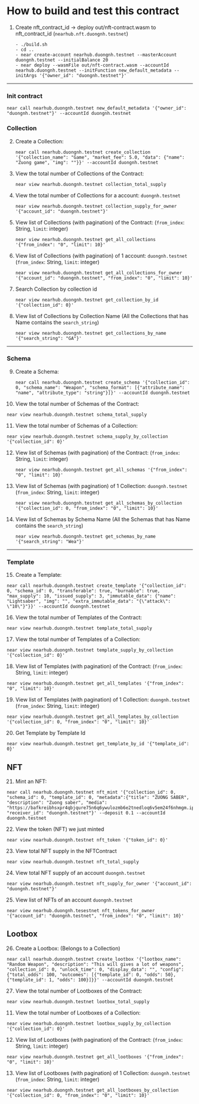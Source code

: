 # How to build and test this contract

1. Create nft_contract_id -> deploy out/nft-contract.wasm to nft_contract_id (`nearhub.nft.duongnh.testnet`)

   ```
   - ./build.sh
   - cd ..
   - near create-account nearhub.duongnh.testnet --masterAccount duongnh.testnet --initialBalance 20
   - near deploy --wasmFile out/nft-contract.wasm --accountId nearhub.duongnh.testnet --initFunction new_default_metadata --initArgs '{"owner_id": "duongnh.testnet"}'
   ```

---

### Init contract

```
near call nearhub.duongnh.testnet new_default_metadata '{"owner_id": "duongnh.testnet"}' --accountId duongnh.testnet
```

### Collection

2. Create a Collection:

   ```
   near call nearhub.duongnh.testnet create_collection '{"collection_name": "Game", "market_fee": 5.0, "data": {"name": "Zuong game", "img": ""}}' --accountId duongnh.testnet
   ```

3. View the total number of Collections of the Contract:

   ```
   near view nearhub.duongnh.testnet collection_total_supply
   ```

4. View the total number of Collections for a account: `duongnh.testnet`

   ```
   near view nearhub.duongnh.testnet collection_supply_for_owner '{"account_id": "duongnh.testnet"}'
   ```

5. View list of Collections (with pagination) of the Contract: (`from_index`: String, `limit`: integer)

   ```
   near view nearhub.duongnh.testnet get_all_collections '{"from_index": "0", "limit": 10}'
   ```

6. View list of Collections (with pagination) of 1 account: `duongnh.testnet` (`from_index`: String, `limit`: integer)

   ```
   near view nearhub.duongnh.testnet get_all_collections_for_owner '{"account_id": "duongnh.testnet", "from_index": "0", "limit": 10}'
   ```

7. Search Collection by collection id

   ```
   near view nearhub.duongnh.testnet get_collection_by_id '{"collection_id": 0}'
   ```

8. View list of Collections by Collection Name (All the Collections that has Name contains the `search_string`)
   ```
   near view nearhub.duongnh.testnet get_collections_by_name '{"search_string": "GA"}'
   ```

---

### Schema

9. Create a Schema:

   ```
   near call nearhub.duongnh.testnet create_schema '{"collection_id": 0, "schema_name": "Weapon", "schema_format": [{"attribute_name": "name", "attribute_type": "string"}]}' --accountId duongnh.testnet
   ```

10. View the total number of Schemas of the Contract:

```
near view nearhub.duongnh.testnet schema_total_supply
```

11. View the total number of Schemas of a Collection:

```
near view nearhub.duongnh.testnet schema_supply_by_collection '{"collection_id": 0}'
```

12. View list of Schemas (with pagination) of the Contract: (`from_index`: String, `limit`: integer)

    ```
    near view nearhub.duongnh.testnet get_all_schemas '{"from_index": "0", "limit": 10}'
    ```

13. View list of Schemas (with pagination) of 1 Collection: `duongnh.testnet` (`from_index`: String, `limit`: integer)

    ```
    near view nearhub.duongnh.testnet get_all_schemas_by_collection '{"collection_id": 0, "from_index": "0", "limit": 10}'
    ```

14. View list of Schemas by Schema Name (All the Schemas that has Name contains the `search_string`)
    ```
    near view nearhub.duongnh.testnet get_schemas_by_name '{"search_string": "Wea"}'
    ```

---

### Template

15. Create a Template:

```
near call nearhub.duongnh.testnet create_template '{"collection_id": 0, "schema_id": 0, "transferable": true, "burnable": true, "max_supply": 10, "issued_supply": 3, "immutable_data": {"name": "Lightsaber", "img": "", "extra_immutable_data": "{\"attack\": \"10\"}"}}' --accountId duongnh.testnet
```

16. View the total number of Templates of the Contract:

```
near view nearhub.duongnh.testnet template_total_supply
```

17. View the total number of Templates of a Collection:

```
near view nearhub.duongnh.testnet template_supply_by_collection '{"collection_id": 0}'
```

18. View list of Templates (with pagination) of the Contract: (`from_index`: String, `limit`: integer)

```
near view nearhub.duongnh.testnet get_all_templates '{"from_index": "0", "limit": 10}'
```

19. View list of Templates (with pagination) of 1 Collection: `duongnh.testnet` (`from_index`: String, `limit`: integer)

```
near view nearhub.duongnh.testnet get_all_templates_by_collection '{"collection_id": 0, "from_index": "0", "limit": 10}'
```

20. Get Template by Template Id

```
near view nearhub.duongnh.testnet get_template_by_id '{"template_id": 0}'
```

## NFT

21. Mint an NFT:

```
near call nearhub.duongnh.testnet nft_mint '{"collection_id": 0, "schema_id": 0, "template_id": 0, "metadata":{"title": "ZUONG SABER", "description": "Zuong saber", "media": "https://bafkreibhsxpr4qbjqure75n6q6ywulozmb6e2tnedloq6v5em24f6nhmgm.ipfs.dweb.link/"}, "receiver_id": "duongnh.testnet"}' --deposit 0.1 --accountId duongnh.testnet
```

22. View the token (NFT) we just minted

```
near view nearhub.duongnh.testnet nft_token '{"token_id": 0}'
```

23. View total NFT supply in the NFTContract

```
near view nearhub.duongnh.testnet nft_total_supply
```

24. View total NFT supply of an account `duongnh.testnet`

```
near view nearhub.duongnh.testnet nft_supply_for_owner '{"account_id": "duongnh.testnet"}'
```

25. View list of NFTs of an account `duongnh.testnet`

```
near view nearhub.duongnh.tesestnet nft_tokens_for_owner '{"account_id": "duongnh.testnet", "from_index": "0", "limit": 10}'
```

## Lootbox

26. Create a Lootbox: (Belongs to a Collection)

```
near call nearhub.duongnh.testnet create_lootbox '{"lootbox_name": "Random Weapon", "description": "This will gives a lot of weapons", "collection_id": 0, "unlock_time": 0, "display_data": "", "config": {"total_odds": 100, "outcomes": [{"template_id": 0, "odds": 50}, {"template_id": 1, "odds": 100}]}}' --accountId duongnh.testnet
```

27. View the total number of Lootboxes of the Contract:

```
near view nearhub.duongnh.testnet lootbox_total_supply
```

11. View the total number of Lootboxes of a Collection:

```
near view nearhub.duongnh.testnet lootbox_supply_by_collection '{"collection_id": 0}'
```

12. View list of Lootboxes (with pagination) of the Contract: (`from_index`: String, `limit`: integer)

```
near view nearhub.duongnh.testnet get_all_lootboxes '{"from_index": "0", "limit": 10}'
```

13. View list of Lootboxes (with pagination) of 1 Collection: `duongnh.testnet` (`from_index`: String, `limit`: integer)

```
near view nearhub.duongnh.testnet get_all_lootboxes_by_collection '{"collection_id": 0, "from_index": "0", "limit": 10}'
```

